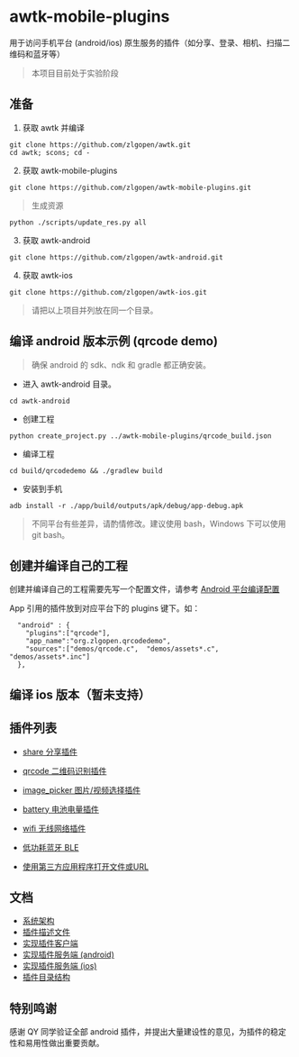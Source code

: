# awtk-mobile-plugins

用于访问手机平台 (android/ios) 原生服务的插件（如分享、登录、相机、扫描二维码和蓝牙等）

>本项目目前处于实验阶段

## 准备

1. 获取 awtk 并编译

```
git clone https://github.com/zlgopen/awtk.git
cd awtk; scons; cd -
```

2. 获取 awtk-mobile-plugins

```
git clone https://github.com/zlgopen/awtk-mobile-plugins.git
```

> 生成资源

```
python ./scripts/update_res.py all
```

3. 获取 awtk-android

```
git clone https://github.com/zlgopen/awtk-android.git
```

4. 获取 awtk-ios

```
git clone https://github.com/zlgopen/awtk-ios.git
```

> 请把以上项目并列放在同一个目录。

## 编译 android 版本示例 (qrcode demo)

> 确保 android 的 sdk、ndk 和 gradle 都正确安装。

* 进入 awtk-android 目录。

```
cd awtk-android 
```

* 创建工程

```
python create_project.py ../awtk-mobile-plugins/qrcode_build.json
```

* 编译工程

```
cd build/qrcodedemo && ./gradlew build
```

* 安装到手机

```
adb install -r ./app/build/outputs/apk/debug/app-debug.apk
```

> 不同平台有些差异，请酌情修改。建议使用 bash，Windows 下可以使用 git bash。

## 创建并编译自己的工程

创建并编译自己的工程需要先写一个配置文件，请参考 [Android 平台编译配置](https://github.com/zlgopen/awtk/blob/master/docs/build_config.md)

App 引用的插件放到对应平台下的 plugins 键下。如：

```
  "android" : { 
    "plugins":["qrcode"],
    "app_name":"org.zlgopen.qrcodedemo",
    "sources":["demos/qrcode.c",  "demos/assets*.c", "demos/assets*.inc"]
  }, 
```

## 编译 ios 版本（暂未支持）

## 插件列表

* [share 分享插件](src/share/README.md)

* [qrcode 二维码识别插件](src/qrcode/README.md)

* [image_picker 图片/视频选择插件](src/image_picker/README.md)

* [battery 电池电量插件](src/battery/README.md)

* [wifi 无线网络插件](src/wifi/README.md)

* [低功耗蓝牙 BLE](src/ble/README.md)

* [使用第三方应用程序打开文件或URL](src/url_view/README.md)

## 文档

* [系统架构](docs/arch.md)
* [插件描述文件](docs/plugin_config.md)
* [实现插件客户端](docs/plugin_client.md)
* [实现插件服务端 (android)](docs/plugin_android.md)
* [实现插件服务端 (ios)](docs/plugin_ios.md)
* [插件目录结构](docs/plugin_folder_struct.md)

## 特别鸣谢

感谢 QY 同学验证全部 android 插件，并提出大量建设性的意见，为插件的稳定性和易用性做出重要贡献。


